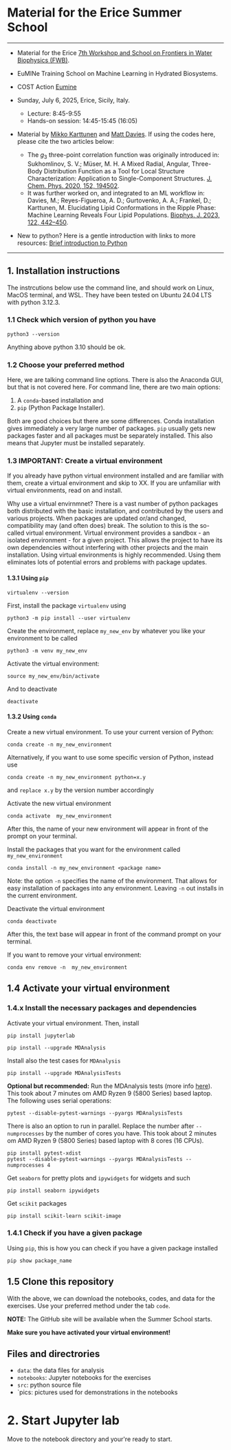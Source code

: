# Material for the Erice Summer School 

<hr>

- Material for the Erice [7th Workshop and School on Frontiers in Water Biophysics (FWB)](https://www.waterbiophysics.eu/Main/HomePage).
- EuMINe Training School on Machine Learning in Hydrated Biosystems.
- COST Action [Eumine](https://www.eumine-cost.eu)

- Sunday, July 6, 2025, Erice, Sicily, Italy.
  - Lecture: 8:45-9:55
  - Hands-on session: 14:45-15:45 (16:05)
- Material by [Mikko Karttunen](https://www.softsimu.net/mikko/) and [Matt Davies](https://www.researchgate.net/profile/Matthew-Davies-48). If using the codes here, please cite the two articles below:
  - The $g_3$ three-point correlation function was originally introduced in: Sukhomlinov, S. V.; Müser, M. H. A Mixed Radial, Angular, Three-Body Distribution Function as a Tool for Local Structure Characterization: Application to Single-Component Structures. [J. Chem. Phys. 2020, 152, 194502](https://doi.org/10.1063/5.0007964).
  - It was further worked on, and integrated to an ML workflow in:  Davies, M.; Reyes-Figueroa, A. D.; Gurtovenko, A. A.; Frankel, D.; Karttunen, M. Elucidating Lipid Conformations in the Ripple Phase: Machine Learning Reveals Four Lipid Populations. [Biophys. J. 2023, 122, 442–450](https://doi.org/10.1016/j.bpj.2022.11.024).

- New to python? Here is a gentle introduction with links to more resources: [Brief introduction to Python](https://mejk.github.io/SciComp/class/PythonBasics/python-intro.html#plotting-in-python) 

<hr>

## 1. Installation instructions

The instrcutions below use the command line, and should work on Linux, MacOS terminal, and WSL. 
They have been tested on Ubuntu 24.04 LTS with python 3.12.3.

### 1.1 Check which version of python you have

```
python3 --version
```

Anything above python 3.10 should be ok.

### 1.2 Choose your preferred method

Here, we are talking command line options. There is also the Anaconda GUI, but that is not covered here. For command line, there are two main options:

1. A `conda`-based installation and
1. `pip` (Python Package Installer).

Both are good choices but there are some differences. Conda installation gives immediately a very large number of packages. `pip` usually gets new packages faster and all packages must be separately installed. This also means that Jupyter must be installed separately. 

### 1.3 IMPORTANT: Create a virtual environment

If you already have python virtual environment installed and are familiar with them, create a virtual environment and skip to XX. If you are unfamiliar with virtual environments, read on and install. 

Why use a virtual envirnmnet? There is a vast number of python packages both distributed with the basic installation, and contributed by the users and various projects. When packages are updated or/and changed, compatibility may (and often does) break.  The solution to this is the so-called virtual environment. Virtual environment provides a sandbox - an isolated environment - for a given project. This allows the project to have its own dependencies without interfering with other projects and the main installation. Using virtual environments is highly recommended. Using them eliminates lots of potential errors and problems with package updates.


#### 1.3.1 Using `pip`



```
virtualenv --version
```

First, install the package `virtualenv` using
```
python3 -m pip install --user virtualenv
```
Create the environment, replace `my_new_env` by whatever you like your environment to be called
```
python3 -m venv my_new_env
```
Activate the virtual environment:
```
source my_new_env/bin/activate
```
And to deactivate
```
deactivate
```

#### 1.3.2 Using `conda`

Create a new virtual environment. To use your current version of Python:
```
conda create -n my_new_environment
```
Alternatively, if you want to use some specific version of Python, instead use
```
conda create -n my_new_environment python=x.y
```
and `replace x.y` by the version number accordingly

Activate the new virtual environment
```
conda activate  my_new_environment
```
After this, the name of your new environment will appear in front of the prompt on your terminal.

Install the packages that you want for the environment called `my_new_environment`
```
conda install -n my_new_environment <package name>
```
Note: the option `-n` specifies the name of the environment. That allows for easy installation of packages into any environment. Leaving `-n` out installs in the current environment.

Deactivate the virtual environment
```
conda deactivate
```
After this, the text base will appear in front of the command prompt on your terminal.

If you want to remove your virtual environment:
```
conda env remove -n  my_new_environment
```

## 1.4 Activate your virtual environment


### 1.4.x Install the necessary packages and dependencies

Activate your virtual environment. Then, install

```
pip install jupyterlab
```

```
pip install --upgrade MDAnalysis
```

Install also the test cases for `MDAnalysis`

```
pip install --upgrade MDAnalysisTests
```
**Optional but recommended:** Run the MDAnalysis tests (more info [here](https://userguide.mdanalysis.org/stable/installation.html#testing)). This took about 7 minutes om AMD Ryzen 9 (5800 Series) based laptop. The following uses serial operations:

```
pytest --disable-pytest-warnings --pyargs MDAnalysisTests
```
There is also an option to run in parallel. Replace the number after `--numprocesses` by the number of cores you have. This took about 2 minutes om AMD Ryzen 9 (5800 Series) based laptop with 8 cores (16 CPUs).
```
pip install pytest-xdist
pytest --disable-pytest-warnings --pyargs MDAnalysisTests --numprocesses 4
```
Get `seaborn` for pretty plots and `ipywidgets` for widgets and such
```
pip install seaborn ipywidgets
```
Get `scikit` packages
```
pip install scikit-learn scikit-image
```

### 1.4.1 Check if you have a given package

Using `pip`, this is how you can check if you have a given package installed

```
pip show package_name
```

## 1.5 Clone this repository

With the above, we can download the notebooks, codes, and data for the exercises. Use your preferred method under the tab `code`.

**NOTE:** The GitHub site will be available when the Summer School starts.

**Make sure you have activated your virtual environment!**

## Files and directrories


- `data`: the data files for analysis
- `notebooks`: Jupyter notebooks for the exercises
- `src`: python source file
- `pics: pictures used for demonstrations in the notebooks

# 2. Start Jupyter lab

Move to the notebook directory and your're ready to start.


